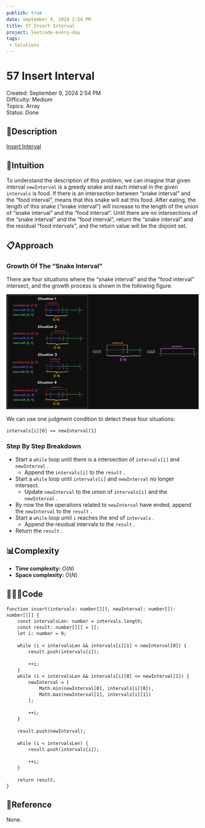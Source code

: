 ```yaml
---
publish: true
date: September 9, 2024 2:54 PM
title: 57 Insert Interval
project: leetcode-every-day
tags:
 - Solutions
---
```


# 57 Insert Interval

Created: September 9, 2024 2:54 PM<br>
Difficulty: Medium<br>
Topics: Array<br>
Status: Done<br>

## 📖Description

[Insert Interval](https://leetcode.com/problems/insert-interval/description)

## 🤔Intuition

To understand the description of this problem, we can imagine that given interval `newInterval` is a greedy snake and each interval in the given `intervals` is food. If there is an intersection between “snake interval” and the “food interval”, means that this snake will eat this food. After eating, the length of this snake (“snake interval”) will increase to the length of the union of “snake interval” and the “food interval”. Until there are no intersections of the “snake interval” and the “food interval”, return the “snake interval” and the residual “food intervals”, and the return value will be the disjoint set.

## 📋Approach

### Growth Of The “Snake Interval”

There are four situations where the “snake interval” and the “food interval” intersect, and the growth process is shown in the following figure.

![InsertInterval.png](./images/57-Insert-Interval.png)

We can use one judgment condition to detect these four situations:

```tsx
intervals[i][0] <= newInterval[1]
```

### Step By Step Breakdown

- Start a `while` loop until there is a intersection of `intervals[i]` and `newInterval` .
    - Append the `intervals[i]` to the `result` .
- Start a `while` loop until `intervals[i]` and `newInterval` no longer intersect.
    - Update `newInterval` to the union of `intervals[i]` and the `newInterval` .
- By now the the operations related to `newInterval` have ended, append the `newInterval` to the `result` .
- Start a `while` loop until `i` reaches the end of `intervals` .
    - Append the residual intervals to the `result` .
- Return the `result` .

## 📊Complexity

- **Time complexity:** $O(N)$
- **Space complexity:** $O(N)$

## 🧑🏻‍💻Code

```tsx
function insert(intervals: number[][], newInterval: number[]): number[][] {
    const intervalsLen: number = intervals.length;
    const result: number[][] = [];
    let i: number = 0;

    while (i < intervalsLen && intervals[i][1] < newInterval[0]) {
        result.push(intervals[i]);

        ++i;
    }
    while (i < intervalsLen && intervals[i][0] <= newInterval[1]) {
        newInterval = [
            Math.min(newInterval[0], intervals[i][0]),
            Math.max(newInterval[1], intervals[i][1])
        ];

        ++i;
    }

    result.push(newInterval);

    while (i < intervalsLen) {
        result.push(intervals[i]);

        ++i;
    }

    return result;
}
```

## 🔖Reference

None.
